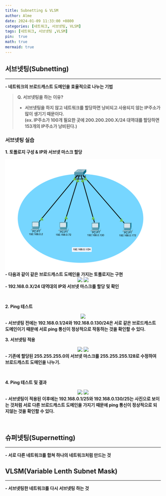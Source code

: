 ```yaml
---
title: Subnetting & VLSM
author: Alme
date: 2024-01-09 11:33:00 +0800
categories: [네트워크, 서브넷팅, VLSM]
tags: [네트워크, 서브넷팅 ,VLSM]
pin:  true
math: true
mermaid: true
---
```

## <b>서브넷팅(Subnetting)  
<hr>
- 네트워크의 브로드캐스트 도메인을 효율적으로 나누는 기법  

  > <b>Q. 서브넷팅을 하는 이유?</b>
  > - 서브넷팅을 하지 않고 네트워크를 할당하면 낭비되고 사용되지 않는 IP주소가 많이 생기기 때문이다.  
  > (ex. IP주소가 100개 필요한 곳에 200.200.200.X/24 대역대를 할당하면 153개의 IP주소가 낭비된다.)  

  ### <b> 서브넷팅 실습 </b>
  <b>1. 토폴로지 구성 & IP와 서브넷 마스크 할당</b>  
    <center>
      <img src="./images/20240109/192.168.0.X:24.png">
    </center>
    - 다음과 같이 같은 브로드캐스트 도메인을 가지는 토폴로지는 구현
    <center>
      <img src="/images/20240109/192.168.0.2:24.png">
      <img src="/images/20240109/192.168.0.130:24.png">
    </center>
    - 192.168.0.X/24 대역대의 IP와 서브넷 마스크를 할당 및 확인 

  <br>

  <b>2. Ping 테스트</b>  
  <center>
    <img src="/images/20240109/ping 192.168.0.130:24.png">
  </center>
  - 서브넷팅 전에는 192.168.0.1/24와 192.168.0.130/24은 서로 같은 브로드캐스트 도메인이기 때문에 서로 ping 통신이 정상적으로 작동하는 것을 확인할 수 있다.  

  <br>

  <b>3. 서브넷팅 적용</b>  <!-- OK -->
    <center>
      <img src="/images/20240109/192.168.0.2:25.png">
      <img src="/images/20240109/192.168.0.130:25.png">
    </center>
    - 기존에 할당된 255.255.255.0의 서브넷 마스크를 255.255.255.128로 수정하여 브로드캐스트 도매인을 나누기.  
  
  <br>

  <b>4. Ping 테스트 및 결과</b>  <!-- OK -->
    <center>
      <img src="/images/20240109/ping 192.168.0.130:25.png"> 
      <img src="/images/20240109/192.168.0.X:25.png">
    </center>
    - 서브넷팅이 적용된 이후에는 192.168.0.1/25와 192.168.0.130/25는 사진으로 보이는 것처럼 서로 다른 브로드캐스트 도메인을 가지기 때문에 ping 통신이 정상적으로    되지않는 것을 확인할 수 있다.  

  <br>


## <b>슈퍼넷팅(Supernetting)
<hr>
- 서로 다른 네트워크를 합쳐 하나의 네트워크처럼 만드는 것

<br>

## <b>VLSM(Variable Lenth Subnet Mask)
<hr>
  - 서브넷팅한 네트워크를 다시 서브넷팅 하는 것

<br>

  <!-- 
  	특정 네트워크의 서브넷 마스크를 변경했을 때 해당 네트워크가 나누어지는 가짓수는
  기존 경계선에서 변경된 경계선으로 이동한 비트 수(n)만큼 2를 곱한 값이다.(2n)
   -->
